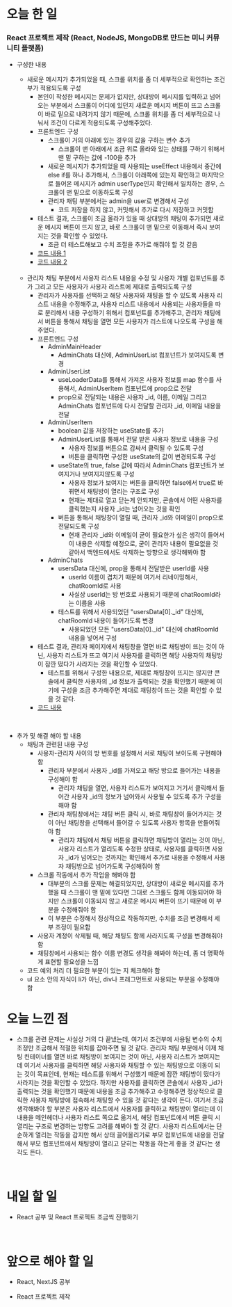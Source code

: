 # 오늘 한 일

### React 프로젝트 제작 (React, NodeJS, MongoDB로 만드는 미니 커뮤니티 플랫폼)

- 구성한 내용

  - 새로운 메시지가 추가되었을 때, 스크롤 위치를 좀 더 세부적으로 확인하는 조건부가 적용되도록 구성
    - 본인이 작성한 메시지는 문제가 없지만, 상대방이 메시지를 입력하고 넘어오는 부분에서 스크롤이 어디에 있던지 새로운 메시지 버튼이 뜨고 스크롤이 바로 밑으로 내려가지 않기 때문에, 스크롤 위치를 좀 더 세부적으로 나눠서 조건이 다르게 적용되도록 구성해주었다.
    - 프론트엔드 구성
      - 스크롤이 거의 아래에 있는 경우의 값을 구하는 변수 추가
        - 스크롤이 맨 아래에서 조금 위로 올라와 있는 상태를 구하기 위해서 맨 밑 구하는 값에 -100을 추가
      - 새로운 메시지가 추가되었을 때 사용되는 useEffect 내용에서 중간에 else if를 하나 추가해서, 스크롤이 아래쪽에 있는지 확인하고 마지막으로 들어온 메시지가 admin userType인지 확인해서 일치하는 경우, 스크롤이 맨 밑으로 이동하도록 구성
      - 관리자 채팅 부분에서는 admin을 user로 변경해서 구성
        - 코드 저장을 하지 않고, 커밋해서 추가로 다시 저장하고 커밋함
    - 테스트 결과, 스크롤이 조금 올라가 있을 때 상대방의 채팅이 추가되면 새로운 메시지 버튼이 뜨지 않고, 바로 스크롤이 맨 밑으로 이동해서 즉시 보여지는 것을 확인할 수 있었다.
      - 조금 더 테스트해보고 수치 조절을 추가로 해줘야 할 것 같음
    - [코드 내용 1](https://github.com/jeongsangtae/mini-community-platform/commit/5627c69837574e4465fe4d040b0b0d8e2b0f678c)
    - [코드 내용 2](https://github.com/jeongsangtae/mini-community-platform/commit/4598065b7e8a05bcda85b04d3b7d5fafc9a91656)

  <br />

  - 관리자 채팅 부분에서 사용자 리스트 내용을 수정 및 사용자 개별 컴포넌트를 추가 그리고 모든 사용자가 사용자 리스트에 제대로 출력되도록 구성
    - 관리자가 사용자를 선택하고 해당 사용자와 채팅을 할 수 있도록 사용자 리스트 내용을 수정해주고, 사용자 리스트 내용에서 사용되는 사용자들을 따로 분리해서 내용 구성하기 위해서 컴포넌트를 추가해주고, 관리자 채팅에서 버튼을 통해서 채팅을 열면 모든 사용자가 리스트에 나오도록 구성을 해주었다.
    - 프론트엔드 구성
      - AdminMainHeader
        - AdminChats 대신에, AdminUserList 컴포넌트가 보여지도록 변경
      - AdminUserList
        - useLoaderData를 통해서 가져온 사용자 정보를 map 함수를 사용해서, AdminUserItem 컴포넌트에 prop으로 전달
        - prop으로 전달되는 내용은 사용자 \_id, 이름, 이메일 그리고 AdminChats 컴포넌트에 다시 전달할 관리자 \_id, 이메일 내용을 전달
      - AdminUserItem
        - boolean 값을 저장하는 useState를 추가
        - AdminUserList를 통해서 전달 받은 사용자 정보로 내용을 구성
          - 사용자 정보를 버튼으로 감싸서 클릭될 수 있도록 구성
          - 버튼을 클릭하면 구성한 useState의 값이 변경되도록 구성
        - useState의 true, false 값에 따라서 AdminChats 컴포넌트가 보여지거나 보여지지않도록 구성
          - 사용자 정보가 보여지는 버튼을 클릭하면 false에서 true로 바뀌면서 채팅방이 열리는 구조로 구성
          - 현재는 제대로 열고 닫는게 안되지만, 콘솔에서 어떤 사용자를 클릭했는지 사용자 \_id는 넘어오는 것을 확인
        - 버튼을 통해서 채팅창이 열릴 때, 관리자 \_id와 이메일이 prop으로 전달되도록 구성
          - 현재 관리자 \_id와 이메일이 굳이 필요한가 싶은 생각이 들어서 이 내용은 삭제할 예정으로, 굳이 관리자 내용이 필요없을 것 같아서 백엔드에서도 삭제하는 방향으로 생각해봐야 함
      - AdminChats
        - usersData 대신에, prop을 통해서 전달받은 userId를 사용
          - userId 이름이 겹치기 때문에 여기서 리네이밍해서, chatRoomId로 사용
          - 사실상 userId는 방 번호로 사용되기 때문에 chatRoomId라는 이름을 사용
        - 테스트를 위해서 사용되었던 "usersData[0].\_id" 대신에, chatRoomId 내용이 들어가도록 변경
          - 사용되었던 모든 "usersData[0].\_id" 대신에 chatRoomId 내용을 넣어서 구성
    - 테스트 결과, 관리자 페이지에서 채팅창을 열면 바로 채팅방이 뜨는 것이 아닌, 사용자 리스트가 뜨고 여기서 사용자를 클릭하면 해당 사용자의 채팅방이 잠깐 떴다가 사라지는 것을 확인할 수 있었다.
      - 테스트를 위해서 구성한 내용으로, 제대로 채팅창이 뜨지는 않지만 콘솔에서 클릭한 사용자의 \_id 정보가 출력되는 것을 확인했기 때문에 여기에 구성을 조금 추가해주면 제대로 채팅창이 뜨는 것을 확인할 수 있을 것 같다.
    - [코드 내용](https://github.com/jeongsangtae/mini-community-platform/commit/bb7aa0f5a5dccf942d5c03ccaff8db82d53a37f6)

<br />

- 추가 및 해결 해야 할 내용
  - 채팅과 관련된 내용 구성
    - 사용자-관리자 사이의 방 번호를 설정해서 서로 채팅이 보이도록 구현해야 함
      - 관리자 부분에서 사용자 \_id를 가져오고 해당 방으로 들어가는 내용을 구성해야 함
        - 관리자 채팅을 열면, 사용자 리스트가 보여지고 거기서 클릭해서 들어간 사용자 \_id의 정보가 넘어와서 사용될 수 있도록 추가 구성을 해야 함
      - 관리자 채팅창에서는 채팅 버튼 클릭 시, 바로 채팅창이 들어가지는 것이 아닌 채팅창을 선택해서 들어갈 수 있도록 사용자 항목을 만들어줘야 함
        - 관리자 채팅에서 채팅 버튼을 클릭하면 채팅방이 열리는 것이 아닌, 사용자 리스트가 열리도록 수정한 상태로, 사용자를 클릭하면 사용자 \_id가 넘어오는 것까지는 확인해서 추가로 내용을 수정해서 사용자 채팅방으로 넘어가도록 구성해줘야 함
    - 스크롤 작동에서 추가 작업을 해봐야 함
      - 대부분의 스크롤 문제는 해결되었지만, 상대방이 새로운 메시지를 추가했을 때 스크롤이 맨 밑에 있다면 그대로 스크롤도 함께 이동되어야 하지만 스크롤이 이동되지 않고 새로운 메시지 버튼이 뜨기 때문에 이 부분을 수정해줘야 함
      - 이 부분은 수정해서 정상적으로 작동하지만, 수치를 조금 변경해서 세부 조정이 필요함
    - 사용자 계정이 삭제될 때, 해당 채팅도 함께 사라지도록 구성을 변경해줘야 함
    - 채팅창에서 사용되는 함수 이름 변경도 생각을 해봐야 하는데, 좀 더 명확하게 표현할 필요성을 느낌
  - 코드 예외 처리 더 필요한 부분이 있는 지 체크해야 함
  - ul 요소 안의 자식이 li가 아닌, div나 프래그먼트로 사용되는 부분을 수정해야 함

# 오늘 느낀 점

- 스크롤 관련 문제는 사실상 거의 다 끝냈는데, 여기서 조건부에 사용될 변수의 수치 조정만 조금해서 적절한 위치를 잡아주면 될 것 같다. 관리자 채팅 부분에서 이제 채팅 컨테이너를 열면 바로 채팅방이 보여지는 것이 아닌, 사용자 리스트가 보여지는데 여기서 사용자를 클릭하면 해당 사용자와 채팅할 수 있는 채팅방으로 이동이 되는 것이 목표인데, 현재는 테스트를 위해서 구성했기 때문에 잠깐 채팅방이 떴다가 사라지는 것을 확인할 수 있었다. 하지만 사용자를 클릭하면 콘솔에서 사용자 \_id가 출력되는 것을 확인했기 때문에 내용을 조금 추가해주고 수정해주면 정상적으로 클릭한 사용자 채팅방에 접속해서 채팅할 수 있을 것 같다는 생각이 든다. 여기서 조금 생각해봐야 할 부분은 사용자 리스트에서 사용자를 클릭하고 채팅방이 열리는데 이 내용을 메인헤더나 사용자 리스트 쪽으로 옮겨서, 해당 컴포넌트에서 버튼 클릭 시 열리는 구조로 변경하는 방향도 고려를 해봐야 할 것 같다. 사용자 리스트에서는 단순하게 열리는 작동을 감지만 해서 상태 끌어올리기로 부모 컴포넌트에 내용을 전달해서 부모 컴포넌트에서 채팅방이 열리고 닫히는 작동을 하는게 좋을 것 같다는 생각도 든다.

<br />

# 내일 할 일

- React 공부 및 React 프로젝트 조금씩 진행하기

<br />

# 앞으로 해야 할 일

- React, NextJS 공부

- React 프로젝트 제작
